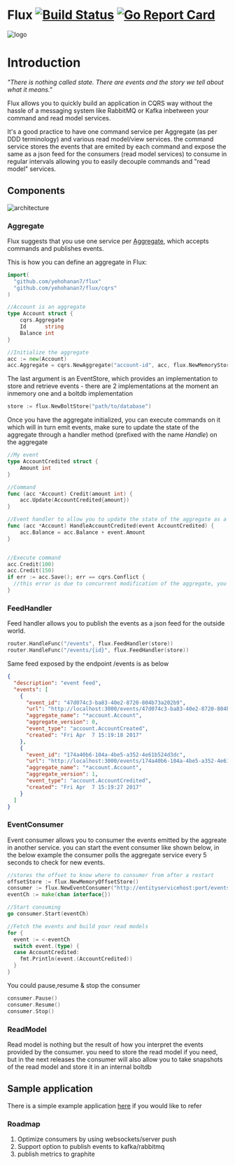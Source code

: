 # Flux [![Build Status](https://travis-ci.org/yehohanan7/flux.svg)](https://travis-ci.org/yehohanan7/flux?branch=master) [![Go Report Card](https://goreportcard.com/badge/github.com/yehohanan7/flux)](https://goreportcard.com/report/github.com/yehohanan7/flux)
![logo](http://www.logogala.com/images/uploads/gallery/octopus.png)


# Introduction
*"There is nothing called state. There are events and the story we tell about what it means."*

Flux allows you to quickly build an application in CQRS way without the hassle of a messaging system like RabbitMQ or Kafka inbetween your command and read model services.

It's a good practice to have one command service per Aggregate (as per DDD terminology) and various read model/view services. the command service stores the events that are emited by each command and expose the same as a json feed for the consumers (read model services) to consume in regular intervals allowing you to easily decouple commands and "read model" services.

## Components
![architecture](https://raw.githubusercontent.com/yehohanan7/flux/master/static/architecture.png)

### Aggregate
Flux suggests that you use one service per [Aggregate](https://martinfowler.com/bliki/DDD_Aggregate.html), which accepts commands and publishes events.

This is how you can define an aggregate in Flux:

```go
import(
  "github.com/yehohanan7/flux"
  "github.com/yehohanan7/flux/cqrs"
)

//Account is an aggregate
type Account struct {
	cqrs.Aggregate
	Id      string
	Balance int
}

//Initialize the aggregate
acc := new(Account)
acc.Aggregate = cqrs.NewAggregate("account-id", acc, flux.NewMemoryStore())
```

The last argument is an EventStore, which provides an implementation to store and retrieve events - there are 2 implementations at the moment an inmemory one and a boltdb implementation
```go
store := flux.NewBoltStore("path/to/database")
```

Once you have the aggregate initialized, you can execute commands on it which will in turn emit events, make sure to update the state of the aggregate through a handler method (prefixed with the name *Handle*) on the aggregate
```go
//My event
type AccountCredited struct {
	Amount int
}

//Command
func (acc *Account) Credit(amount int) {
	acc.Update(AccountCredited{amount})
}

//Event handler to allow you to update the state of the aggregate as a result of a command
func (acc *Account) HandleAccountCredited(event AccountCredited) {
	acc.Balance = acc.Balance + event.Amount
}


//Execute command
acc.Credit(100)
acc.Credit(150)
if err := acc.Save(); err == cqrs.Conflict {
  //this error is due to concurrent modification of the aggregate, you should retry the request
}

```



### FeedHandler
Feed handler allows you to publish the events as a json feed for the outside world.

```go
router.HandleFunc("/events", flux.FeedHandler(store))
router.HandleFunc("/events/{id}", flux.FeedHandler(store))
```

Same feed exposed by the endpoint /events is as below

```json
{
  "description": "event feed",
  "events": [
    {
      "event_id": "47d074c3-ba83-40e2-8720-804b73a202b9",
      "url": "http://localhost:3000/events/47d074c3-ba83-40e2-8720-804b73a202b9",
      "aggregate_name": "*account.Account",
      "aggregate_version": 0,
      "event_type": "account.AccountCreated",
      "created": "Fri Apr  7 15:19:18 2017"
    },
    {
      "event_id": "174a40b6-104a-4be5-a352-4e61b524d3dc",
      "url": "http://localhost:3000/events/174a40b6-104a-4be5-a352-4e61b524d3dc",
      "aggregate_name": "*account.Account",
      "aggregate_version": 1,
      "event_type": "account.AccountCredited",
      "created": "Fri Apr  7 15:19:27 2017"
    }
  ]
}
```

### EventConsumer
Event consumer allows you to consumer the events emitted by the aggreate in another service. you can start the event consumer like shown below, in the below example the consumer polls the aggregate service every 5 seconds to check for new events.

```go
//stores the offset to know where to consumer from after a restart
offsetStore := flux.NewMemoryOffsetStore()
consumer := flux.NewEventConsumer("http://entityservicehost:port/events", 5 * time.Second, []interface{}{AccountCredited{}}, offsetStore)
eventCh := make(chan interface{})

//Start consuming
go consumer.Start(eventCh)

//Fetch the events and build your read models
for {
  event := <-eventCh
  switch event.(type) {
  case AccountCredited:
    fmt.Println(event.(AccountCredited))
  }
}
```

You could pause,resume & stop the consumer
```go
consumer.Pause()
consumer.Resume()
consumer.Stop()
```

### ReadModel
Read model is nothing but the result of how you interpret the events provided by the consumer. you need to store the read model if you need, but in the next releases the consumer will also allow you to take snapshots of the read model and store it in an internal boltdb

## Sample application
There is a simple example application [here](https://github.com/yehohanan7/flux/tree/master/examples/bank) if you would like to refer


### Roadmap
1. Optimize consumers by using websockets/server push
2. Support option to publish events to kafka/rabbitmq
3. publish metrics to graphite

